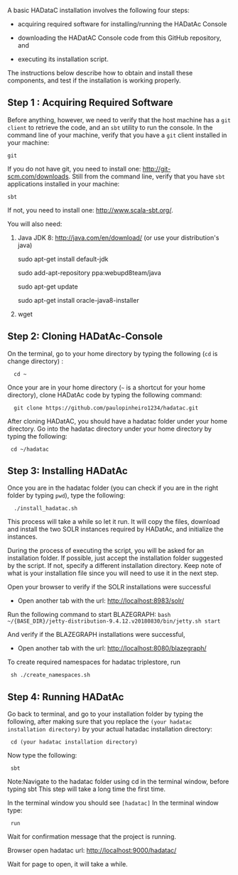 A basic HADataC installation involves the following four steps:

* acquiring required software for installing/running the HADatAc Console

* downloading the HADatAC Console code from this GitHub repository, and 

* executing its installation script. 

The instructions below describe how to obtain and install these components, and test if the installation is working properly.

## Step 1 : Acquiring Required Software

Before anything, however, we need to verify that the host machine has a `git client` to retrieve the code, and an `sbt` utility to run the console. In the command line of your machine, verify that you have a `git` client installed in your machine:

    git
 
If you do not have git, you need to install one: http://git-scm.com/downloads. Still from the command line, verify that you have `sbt` applications installed in your machine:

    sbt

If not, you need to install one: http://www.scala-sbt.org/.

You will also need:

1. Java JDK 8: http://java.com/en/download/ (or use your distribution's java)

    sudo apt-get install default-jdk

    sudo add-apt-repository ppa:webupd8team/java

    sudo apt-get update

    sudo apt-get install oracle-java8-installer

2. wget

## Step 2: Cloning HADatAc-Console

On the terminal, go to your home directory by typing the following (`cd` is change directory) :

      cd ~

Once your are in your home directory (`~` is a shortcut for your home directory), clone HADatAc code by typing the following command:

      git clone https://github.com/paulopinheiro1234/hadatac.git

After cloning HADatAC, you should have a hadatac folder under your home directory. Go into the hadatac directory under your home directory by typing the following:

     cd ~/hadatac

## Step 3: Installing HADatAc

Once you are in the hadatac folder (you can check if you are in the right folder by typing `pwd`), type the following:

      ./install_hadatac.sh

This process will take a while so let it run. It will copy the files, download and install the two SOLR instances required by HADatAc, and initialize the instances.

During the process of executing the script, you will be asked for an installation folder. If possible, just accept the installation folder suggested by the script. If not, specify a different installation directory. Keep note of what is your installation file since you will need to use it in the next step. 

Open your browser to verify if the SOLR installations were successful
* Open another tab with the url: [http://localhost:8983/solr/](http://localhost:8983/solr/)

Run the following command to start BLAZEGRAPH:
`bash ~/{BASE_DIR}/jetty-distribution-9.4.12.v20180830/bin/jetty.sh start`

And verify if the BLAZEGRAPH installations were successful,
* Open another tab with the url: [http://localhost:8080/blazegraph/](http://localhost:8080/blazegraph/)

To create required namespaces for hadatac triplestore, run 

     sh ./create_namespaces.sh

## Step 4: Running HADatAc

Go back to terminal, and go to your installation folder by typing the following, after making sure that you replace the `(your hadatac installation directory)` by your actual hatadac installation directory:

     cd (your hadatac installation directory)

Now type the following: 

     sbt

Note:Navigate to the hadatac folder using cd in the terminal window, before typing sbt
This step will take a long time the first time.

In the terminal window you should see `[hadatac]`
In the terminal window type: 

     run

Wait for confirmation message that the project is running.

Browser open hadatac
url: [http://localhost:9000/hadatac/](http://localhost:9000/hadatac/)

Wait for page to open, it will take a while.
